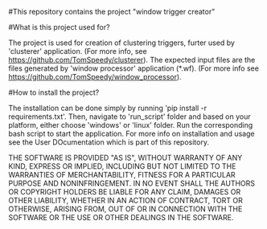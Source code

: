 #This repository contains the project "window trigger creator"

#What is this project used for?

The project is used for creation of clustering triggers, furter used by 'clusterer' application. (For more info, see https://github.com/TomSpeedy/clusterer).
The expected input files are the files generated by 'window processor' application (*.wf). (For more info see https://github.com/TomSpeedy/window_processor).

#How to install the project?

The installation can be done simply by running 'pip install -r requirements.txt'. Then, navigate to 'run_script' folder and based on your platform, either choose 'windows' or 'linux' folder. Run the corresponding bash script to start the application. For more info on installation and usage see the User DOcumentation which is part of this repository.


THE SOFTWARE IS PROVIDED "AS IS", WITHOUT WARRANTY OF ANY KIND,
EXPRESS OR IMPLIED, INCLUDING BUT NOT LIMITED TO THE WARRANTIES
OF MERCHANTABILITY, FITNESS FOR A PARTICULAR PURPOSE AND
NONINFRINGEMENT. IN NO EVENT SHALL THE AUTHORS OR COPYRIGHT
HOLDERS BE LIABLE FOR ANY CLAIM, DAMAGES OR OTHER LIABILITY,
WHETHER IN AN ACTION OF CONTRACT, TORT OR OTHERWISE, ARISING
FROM, OUT OF OR IN CONNECTION WITH THE SOFTWARE OR THE USE OR
OTHER DEALINGS IN THE SOFTWARE.

